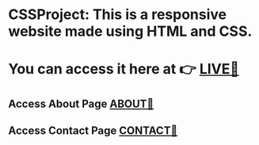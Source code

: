 # CSSProject: This is a responsive website made using HTML and CSS.
<h1>You can access it here at 👉 <a href="https://ashishmecha.github.io/CSSProject/">LIVE📌</a>
<h2>Access About Page <a href="https://ashishmecha.github.io/CSSProject/about.html">ABOUT📌</a>
<h2>Access Contact Page <a href="<h2>Access About Page <a href="https://ashishmecha.github.io/CSSProject/about.html">CONTACT📌</a>
